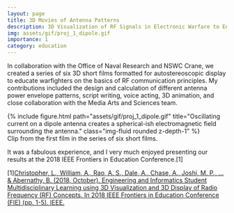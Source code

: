 ```yaml
---
layout: page
title: 3D Movies of Antenna Patterns
description: 3D Visualization of RF Signals in Electronic Warfare to Enhance Warfighter Training 
img: assets/gif/proj_1_dipole.gif
importance: 1
category: education
---
```


In collaboration with the Office of Naval Research and NSWC Crane, we created a series of six 3D short films formatted for autostereoscopic display to educate warfighters on the basics of RF communication principles.  My contributions included the design and calculation of different antenna power envelope patterns, script writing, voice acting, 3D animation, and close collaboration with the Media Arts and Sciences team.

<div class="row">
    <div class="col-sm mt-3 mt-md-0">
        {% include figure.html path="assets/gif/proj_1_dipole.gif" title="Oscillating current on a dipole antenna creates a spherical-ish electromagnetic field surrounding the antenna." class="img-fluid rounded z-depth-1" %}
    </div>
</div>
<div class="caption">
    Clip from the first film in the series of six short films.
</div>

It was a fabulous experience, and I very much enjoyed presenting our results at the 2018 IEEE Frontiers in Education Conference.[1]

[1]<a href="https://ieeexplore.ieee.org/abstract/document/8658787">Christopher, L., William, A., Rao, A. S., Dale, A., Chase, A., Joshi, M. P., ... & Abernathy, B. (2018, October). Engineering and Informatics Student Multidisciplinary Learning using 3D Visualization and 3D Display of Radio Frequency (RF) Concepts. In 2018 IEEE Frontiers in Education Conference (FIE) (pp. 1-5). IEEE.</a>